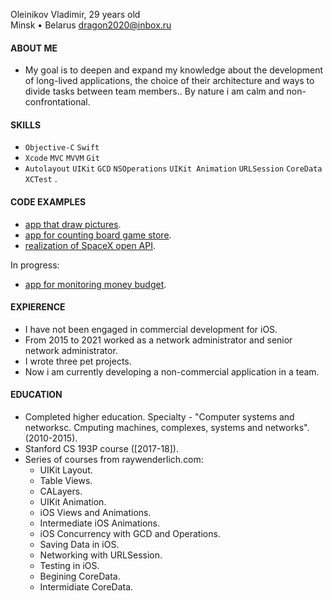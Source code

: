 Oleinikov Vladimir, 29 years old\
Minsk • Belarus
dragon2020@inbox.ru

#### ABOUT ME
   - My goal is to deepen and expand my knowledge about the development of long-lived applications, the choice of their architecture and ways to divide tasks between team members.. By nature i am calm and non-confrontational.

#### SKILLS
   - `Objective-C`  `Swift` 
   - `Xcode`  `MVC`  `MVVM`  `Git`
   - `Autolayout`  `UIKit`  `GCD`  `NSOperations`  `UIKit Animation`  `URLSession`  `CoreData`  `XCTest` . 

#### CODE EXAMPLES
   - [app that draw pictures](https://github.com/virustyt/Drawing-pictures).
   - [app for counting board game store](https://github.com/virustyt/GameCounter).
   - [realization of SpaceX open API](https://github.com/virustyt/SpaceXOpenAPIRealization).
   
   In progress:
   - [app for monitoring money budget](https://github.com/virustyt/FinanceAdvisor).

#### EXPIERENCE
   - I have not been engaged in commercial development for iOS.
   - From 2015 to 2021 worked as a network administrator and senior network administrator.
   - I wrote three pet projects.
   - Now i am currently developing a non-commercial application in a team.

#### EDUCATION
   - Completed higher education. Specialty - "Computer systems and networksc. Сmputing machines, complexes, systems and networks". (2010-2015).
   - Stanford CS 193P course ([2017-18]).
   - Series of courses from raywenderlich.com:
      - UIKit Layout.
      - Table Views. 
      - CALayers.
      - UIKit Animation.
      - iOS Views and Animations.
      - Intermediate iOS Animations.
      - iOS Concurrency with GCD and Operations.
      - Saving Data in iOS.
      - Networking with URLSession.
      - Testing in iOS.
      - Begining CoreData.
      - Intermidiate CoreData.

